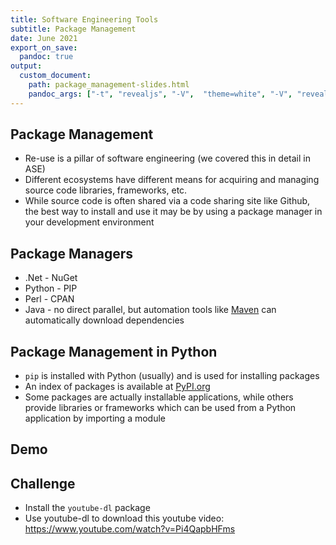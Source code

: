 ```yaml
---
title: Software Engineering Tools
subtitle: Package Management
date: June 2021
export_on_save:
  pandoc: true
output:
  custom_document:
    path: package_management-slides.html
    pandoc_args: ["-t", "revealjs", "-V",  "theme=white", "-V", "revealjs-url=../../../presentation/reveal.js-4.1.js", "--slide-level=2", "--standalone"]
---
```


<style>
.container{
    display: flex;
}
.col{
    flex: 1;
}
</style>

## Package Management

* Re-use is a pillar of software engineering (we covered this in detail in ASE)
* Different ecosystems have different means for acquiring and managing source code libraries, frameworks, etc.
* While source code is often shared via a code sharing site like Github, the best way to install and use it may be by using a package manager in your development environment

## Package Managers

* .Net - NuGet
* Python - PIP
* Perl - CPAN
* Java - no direct parallel, but automation tools like [Maven](https://softwarerecs.stackexchange.com/questions/36017/install-java-packages-and-their-dependancies-like-pip-for-python) can automatically download dependencies

## Package Management in Python

* `pip` is installed with Python (usually) and is used for installing packages
* An index of packages is available at [PyPI.org](https://pypi.org/)
* Some packages are actually installable applications, while others provide libraries or frameworks which can be used from a Python application by importing a module

## Demo

## Challenge

* Install the `youtube-dl` package
* Use youtube-dl to download this youtube video: https://www.youtube.com/watch?v=Pi4QapbHFms

